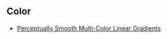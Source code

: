 
## Color
* [Perceptually Smooth Multi-Color Linear Gradients](https://observablehq.com/@mattdesl/perceptually-smooth-multi-color-linear-gradients)
